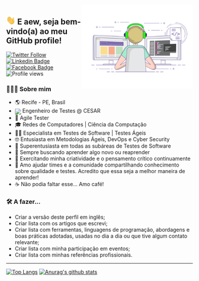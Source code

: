 <img align="right" alt="ilustração de um programador numa cadeira e trabalhando em 2 monitores" src="/assets/img/station.gif" width="300"/>
<h2><img src="/assets/img/hi.gif" width="25"> E aew, seja bem-vindo(a) ao meu GitHub profile!</h2>

[![Twitter Follow](https://img.shields.io/twitter/follow/soikmd2?style=social)](https://twitter.com/soikmd2) [![Linkedin Badge](https://img.shields.io/badge/-Add&nbsp;Me-blue?style=flat-square&logo=Linkedin&logoColor=white&link=https://www.linkedin.com/in/marlonalmeida/)](https://www.linkedin.com/in/marlonalmeida/) [![Facebook Badge](https://img.shields.io/badge/-My&nbsp;page-blue?style=flat-square&logo=Facebook&logoColor=white&link=https://www.facebook.com/marlonalmeida.qa)](https://www.facebook.com/marlonalmeida.qa) ![Profile views](https://komarev.com/ghpvc/?username=soikmd2&style=flat-square)


<h3> 👨🏻‍💻 Sobre mim </h3>

- 🌎 Recife - PE, Brasil
- <img src="https://avatars0.githubusercontent.com/u/7859691?s=200&v=4" width="25" style="vertical-align:middle"> Engenheiro de Testes @ CESAR
- 🧬 Agile Tester
- 🎓 Redes de Computadores | Ciência da Computação
- 🕵️‍♂️ Especialista em Testes de Software | Testes Ágeis
- 🤓 Entusiasta em Metodologias Ágeis, DevOps e Cyber Security
- 🤩 Superentusiasta em todas as subáreas de Testes de Software
- 🧪 Sempre buscando aprender algo novo ou reaprender
- 🧠 Exercitando minha criatividade e o pensamento crítico continuamente
- 🚀 Amo ajudar times e a comunidade compartilhando conhecimento sobre qualidade e testes. Acredito que essa seja a melhor maneira de aprender!
- ☕️ Não podia faltar esse... Amo café!

<h3> 🛠 A fazer...</h3>

- Criar a versão deste perfil em inglês;
- Criar lista com os artigos que escrevi;
- Criar lista com ferramentas, linguagens de programação, abordagens e boas práticas adotadas, usadas no dia a dia ou que tive algum contato relevante;
- Criar lista com minha participação em eventos;
- Criar lista com minhas referências profissionais.

---

[![Top Langs](https://github-readme-stats.vercel.app/api/top-langs/?username=soikmd2&count_private=true&theme=tokyonight)](https://github.com/soikmd2/)
[![Anurag's github stats](https://github-readme-stats.vercel.app/api?username=soikmd2&count_private=true&show_icons=true&theme=tokyonight)](https://github.com/soikmd2/)